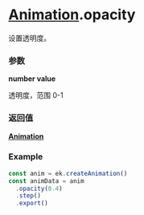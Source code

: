# [Animation](./../Animation).opacity

设置透明度。

### 参数

**number value**

透明度，范围 0-1

### 返回值

**[Animation](./../Animation)**

### Example

```ts
const anim = ek.createAnimation()
const animData = anim
  .opacity(0.4)
  .step()
  .export()
```
